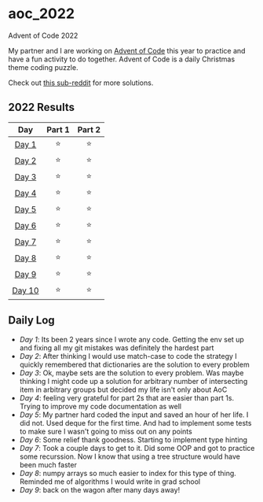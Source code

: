 # aoc_2022
Advent of Code 2022

My partner and I are working on [Advent of Code](https://adventofcode.com/) this year to practice and have a fun activity to do together. Advent of Code is a daily Christmas theme coding puzzle.

Check out [this sub-reddit](https://www.reddit.com/r/adventofcode/) for more solutions.

<!--- advent_readme_stars table --->
## 2022 Results

| Day | Part 1 | Part 2 |
| :---: | :---: | :---: |
| [Day 1](https://adventofcode.com/2022/day/1) | ⭐ | ⭐ |
| [Day 2](https://adventofcode.com/2022/day/2) | ⭐ | ⭐ |
| [Day 3](https://adventofcode.com/2022/day/3) | ⭐ | ⭐ |
| [Day 4](https://adventofcode.com/2022/day/4) | ⭐ | ⭐ |
| [Day 5](https://adventofcode.com/2022/day/5) | ⭐ | ⭐ |
| [Day 6](https://adventofcode.com/2022/day/6) | ⭐ | ⭐ |
| [Day 7](https://adventofcode.com/2022/day/7) | ⭐ | ⭐ |
| [Day 8](https://adventofcode.com/2022/day/8) | ⭐ | ⭐ |
| [Day 9](https://adventofcode.com/2022/day/9) | ⭐ | ⭐ |
| [Day 10](https://adventofcode.com/2022/day/10) | ⭐ | ⭐ |
<!--- advent_readme_stars table --->

## Daily Log

- *Day 1*: Its been 2 years since I wrote any code. Getting the env set up and fixing all my git mistakes was definitely the hardest part
- *Day 2*: After thinking I would use match-case to code the strategy I quickly remembered that dictionaries are the solution to every problem
- *Day 3*: Ok, maybe sets are the solution to every problem. Was maybe thinking I might code up a solution for arbitrary number of intersecting item in arbitrary groups but decided my life isn't only about AoC
- *Day 4*: feeling very grateful for part 2s that are easier than part 1s. Trying to improve my code documentation as well
- *Day 5*: My partner hard coded the input and saved an hour of her life. I did not. Used deque for the first time. And had to implement some tests to make sure I wasn't going to miss out on any points
- *Day 6*: Some relief thank goodness. Starting to implement type hinting
- *Day 7*: Took a couple days to get to it. Did some OOP and got to practice some recurssion. Now I know that using a tree structure would have been much faster
- *Day 8*: numpy arrays so much easier to index for this type of thing. Reminded me of algorithms I would write in grad school
- *Day 9*: back on the wagon after many days away!
